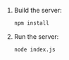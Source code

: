 1. Build the server:
    ```bash
    npm install
    ```

2. Run the server:
    ```bash
    node index.js
    ```
